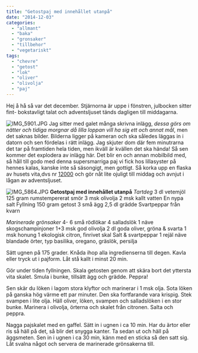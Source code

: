 ```yaml
---
title: "Getostpaj med innehållet utanpå"
date: "2014-12-03"
categories: 
  - "allmant"
  - "baka"
  - "gronsaker"
  - "tillbehor"
  - "vegetariskt"
tags: 
  - "chevre"
  - "getost"
  - "lok"
  - "oliver"
  - "olivolja"
  - "paj"
---
```


Hej å hå så var det december. Stjärnorna är uppe i fönstren, julbocken sitter fint- bokstavligt talat och adventsljuset tänds dagligen till middagarna.  
  
![IMG_5901.JPG](/static/img/IMG_5901.jpg)
Jag sitter med galet många skrivna inlägg, _dessa görs om nätter och tidiga morgnar då lilla loppan vill ha sig ett och annat mål_, men det saknas bilder. Bilderna ligger på kameran och ska således läggas in i datorn och sen fördelas i rätt inlägg. Jag skjuter dom där fem minutrarna det tar på framtiden hela tiden, men ikväll är kvällen det ska hända! Så sen kommer det explodera av inlägg här. Det blir en och annan mobilbild med, så håll till godo med denna supersmarriga paj vi fick hos lillasyster på hennes kalas, kanske inte så säsongigt, men gottigt. Så korka upp en flaska av husets vita,dvs nr [12000](/posts/12000/) och gör nåt lite ojuligt till middag och avnjut i lågan av adventsljuset.  
  
![IMG_5864.JPG](/static/img/IMG_5864.jpg)
**Getostpaj med innehållet utanpå** _Tartdeg_ 3 dl vetemjöl 125 gram rumstempererat smör 3 msk olivolja 2 msk kallt vatten En nypa salt Fyllning 150 gram getost 3 små ägg 2,5 dl grädde Svartpeppar från kvarn

_Marinerade grönsaker_ 4- 6 små rödlökar 4 salladslök 1 näve skogschampinjoner 1+3 msk god olivolja 2 dl goda oliver, gröna & svarta 1 msk honung 1 ekologisk citron, finrivet skal Salt & svartpeppar 1 rejäl näve blandade örter, typ basilika, oregano, gräslök, persilja

Sätt ugnen på 175 grader. Knåda ihop alla ingredienserna till degen. Kavla eller tryck ut i pajform. Låt stå kallt i minst 20 min.

Gör under tiden fyllningen. Skala getosten genom att skära bort det yttersta vita skalet. Smula i bunke, tillsätt ägg och grädde. Peppra!

Sen skär du löken i lagom stora klyftor och marinerar i 1 msk olja. Sota löken på ganska hög värme ett par minuter. Den ska fortfarande vara krispig. Stek svampen i lite olja. Häll oliver, löken, svampen och salladslöken i en stor bunke. Marinera i olivolja, örterna och skalet från citronen. Salta och peppra.

Nagga pajskalet med en gaffel. Sätt in i ugnen i ca 10 min. Har du ärtor eller ris så häll på det, så blir det snygga kanter. Ta sedan ut och häll på äggsmeten. Sen in i ugnen i ca 30 min, känn med en sticka så den satt sig. Låt svalna något och servera de marinerade grönsakerna till.
